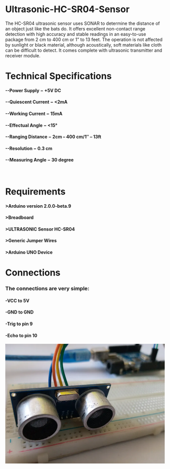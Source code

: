 # Ultrasonic-HC-SR04-Sensor
The HC-SR04 ultrasonic sensor uses SONAR to determine the distance of an object just like the bats do. It offers excellent non-contact range detection with high accuracy and stable readings in an easy-to-use package from 2 cm to 400 cm or 1” to 13 feet.  The operation is not affected by sunlight or black material, although acoustically, soft materials like cloth can be difficult to detect. It comes complete with ultrasonic transmitter and receiver module.

# Technical Specifications
#### --Power Supply − +5V DC
#### --Quiescent Current − <2mA
#### --Working Current − 15mA
#### --Effectual Angle − <15°
#### --Ranging Distance − 2cm – 400 cm/1″ – 13ft
#### --Resolution − 0.3 cm
#### --Measuring Angle − 30 degree
<br>

# Requirements

#### >Arduino version 2.0.0-beta.9
#### >Breadboard
#### >ULTRASONIC Sensor HC-SR04
#### >Generic Jumper Wires
#### >Arduino UNO Device

# Connections

### The connections are very simple:

#### -VCC to 5V
#### -GND to GND
#### -Trig to pin 9
#### -Echo to pin 10

<p align="center"><img src="Anuvab.webp" hieght="500px" Width="1500px"></p>


